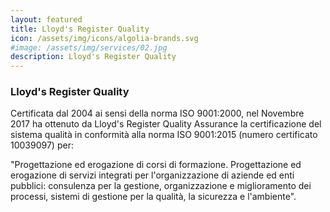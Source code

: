 ```yaml
---
layout: featured
title: Lloyd's Register Quality
icon: /assets/img/icons/algolia-brands.svg
#image: /assets/img/services/02.jpg
description: Lloyd's Register Quality
---
```


<div class="row"><div class="col-md-12"><div class="service-details mb-40"><h3>Lloyd's Register Quality</h3><p>Certificata dal 2004 ai sensi della norma ISO 9001:2000, nel Novembre 2017 ha ottenuto da Lloyd's Register Quality Assurance la certificazione del sistema qualit&agrave; in conformit&agrave; alla norma ISO 9001:2015 (numero certificato 10039097) per:</p><p>"Progettazione ed erogazione di corsi di formazione. Progettazione ed erogazione di servizi integrati per l'organizzazione di aziende ed enti pubblici: consulenza per la gestione, organizzazione e miglioramento dei processi, sistemi di gestione per la qualit&agrave;, la sicurezza e l'ambiente".</p></div></div></div>